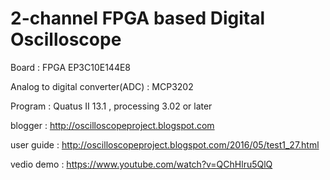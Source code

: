 # 2-channel FPGA based Digital Oscilloscope
Board : FPGA EP3C10E144E8 

Analog to digital converter(ADC) : MCP3202

Program : Quatus II 13.1  , processing 3.02 or later

blogger : http://oscilloscopeproject.blogspot.com

user guide : http://oscilloscopeproject.blogspot.com/2016/05/test1_27.html

vedio demo : https://www.youtube.com/watch?v=QChHlru5QlQ

